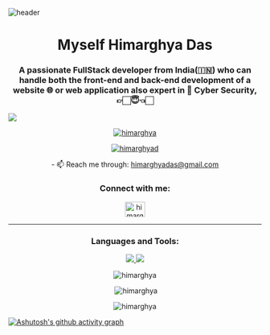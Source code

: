  ![header](https://capsule-render.vercel.app/api?type=venom&text=Hello👋&fontAlign=50&color=#FFFFFF)
<h1 align="center">  Myself Himarghya Das</h1>
<h3 align="center">A passionate FullStack developer from India(🇮🇳) who can handle both the front-end and back-end development of a website 🌐 or web application also  expert in 🪪 Cyber Security, 👉🏻😇👈🏻
</h3>

   ![](https://komarev.com/ghpvc/?username=Himarghya&color=yellow)
<p align="center"> <a href="[https://github.com/ryo-ma/github-profile-trophy](https://github-profile-trophy.vercel.app/?username=ryo-ma&title=repositories,commits&theme=flat)"><img src="https://github-profile-trophy.vercel.app/?username=himarghya&theme=aura" alt="himarghya" /></a> </p>
<p align="center"> <a href="https://twitter.com/himarghyad" target="blank"><img src="https://img.shields.io/twitter/follow/himarghyad?logo=twitter&style=for-the-badge" alt="himarghyad" /></a> </p>
<p align="center">- 📫  Reach me through: <a href="himarghyadas@gmail.com">himarghyadas@gmail.com</a></p>
<h3 align="center">Connect with me:</h3> 
<p align="center">
<a href="https://twitter.com/himarghyad" target="blank"><img align="center" src="https://raw.githubusercontent.com/rahuldkjain/github-profile-readme-generator/master/src/images/icons/Social/twitter.svg" alt="himarghyad" height="30" width="40" /></a>
</p>
<hr/>
<h3 align="center">Languages and Tools:</h3>
<p align="center">
  <a href="https://skillicons.dev">
    <img src="https://skillicons.dev/icons?i=git,github,js,jquery,html,css,bootstrap,cpp,mysql,sqlite,postgres,vscode,nodejs" />
   <img src="https://skillicons.dev/icons?i=npm,postman,py,react"/>
  </a
</p>
<p align="center" display="inline"><img  src="https://github-readme-stats.vercel.app/api/top-langs?username=himarghya&show_icons=true&locale=en&layout=compact" alt="himarghya" /></p>
<p align="center" display="inline">&nbsp;<img  src="https://github-readme-stats.vercel.app/api?username=himarghya&show_icons=true&locale=en" alt="himarghya" /></p>
<p align="center" display="inline"><img  src="https://github-readme-streak-stats.herokuapp.com/?user=himarghya&" alt="himarghya" /></p>

[![Ashutosh's github activity graph](https://github-readme-activity-graph.vercel.app/graph?username=Himarghya&theme=github-compact)](https://github.com/ashutosh00710/github-readme-activity-graph)




